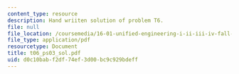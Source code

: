 ```yaml
---
content_type: resource
description: Hand wriiten solution of problem T6.
file: null
file_location: /coursemedia/16-01-unified-engineering-i-ii-iii-iv-fall-2005-spring-2006/d0c10babf2df74ef3d00bc9c929bdeff_t06_ps03_sol.pdf
file_type: application/pdf
resourcetype: Document
title: t06_ps03_sol.pdf
uid: d0c10bab-f2df-74ef-3d00-bc9c929bdeff
---
```

